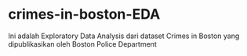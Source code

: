 # crimes-in-boston-EDA
Ini adalah Exploratory Data Analysis dari dataset Crimes in Boston yang dipublikasikan oleh Boston Police Department
